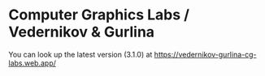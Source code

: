 # Сomputer Graphics Labs / Vedernikov & Gurlina

You can look up the latest version (3.1.0) at https://vedernikov-gurlina-cg-labs.web.app/

